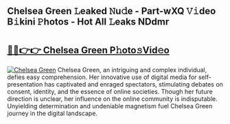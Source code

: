 ## Chelsea Green 𝙻eaked 𝙽u𝚍e - Part-wXQ 𝚅𝚒deo B𝚒kini 𝙿hotos - Hot All 𝙻eaks NDdmr

# <h2><a href="http://ld0jk21.urlbe.top/?page=Chelsea+Green">🔗🔗👉👉 Chelsea Green P𝚑oto𝚜Vid𝚎o</a></h2>

[![Chelsea Green](https://i.imgur.com/eBuTRDB.gif)](http://ld0jk21.urlbe.top/?page=Chelsea+Green)
Chelsea Green, an intriguing and complex individual, defies easy comprehension. Her innovative use of digital media for self-presentation has captivated and enraged spectators, stimulating debates on consent, identity, and the essence of online societies. Though her future direction is unclear, her influence on the online community is indisputable. Unyielding determination and undeniable magnetism fuel Chelsea Green journey in the digital landscape.
